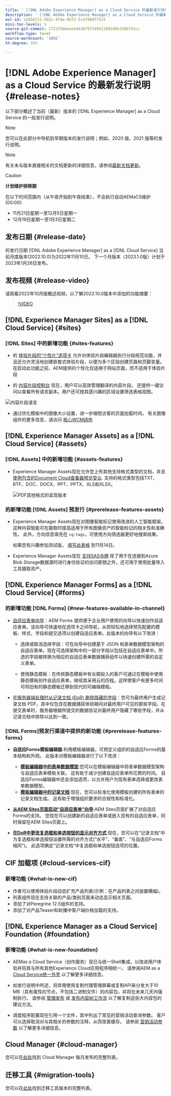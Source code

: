 ```yaml
---
title: ' [!DNL Adobe Experience Manager] as a Cloud Service 的最新发行说明。'
description: ' [!DNL Adobe Experience Manager] as a Cloud Service 的最新发行说明。'
exl-id: a2d56721-502c-4f4e-9b72-5ca790df75c5
mini-toc-levels: 1
source-git-commit: 272225bbeea4443bf97349d11805dbb3386fd2cc
workflow-type: tm+mt
source-wordcount: '1092'
ht-degree: 35%

---
```



# [!DNL Adobe Experience Manager] as a Cloud Service 的最新发行说明 {#release-notes}

以下部分概述了当前（最新）版本的 [!DNL Experience Manager] as a Cloud Service 的一般发行说明。

>[!NOTE]
>
>您可以在此部分中导航到早期版本的发行说明；例如，2020 版、2021 版等的发行说明。

>[!NOTE]
>
>有关未与版本直接相关的文档更新的详细信息，请参阅[最新文档更新](https://experienceleague.adobe.com/docs/experience-manager-release-information/aem-release-updates/doc-updates/documentation-updates.html)。

>[!CAUTION]
>
>**计划维护排除期**
>
> 在以下时间范围内（从午夜开始到午夜结束），不会执行自动AEMaCS维护(00:00):
>
>* 11月21日星期一至12月5日星期一
>* 12月19日星期一至1月3日星期二


## 发布日期 {#release-date}

的发行日期 [!DNL Adobe Experience Manager] as a [!DNL Cloud Service] 当前月度版本(2022.10.0)为2022年11月10日。 下一个月版本（2023.1.0版）计划于2023年1月26日发布。

## 发布视频 {#release-video}

请观看2022年10月版概述视频，以了解2022.10.0版本中添加的功能摘要：

>[!VIDEO](https://video.tv.adobe.com/v/3409801/?quality=12)

## [!DNL Experience Manager Sites] as a [!DNL Cloud Service] {#sites}


### [!DNL Sites] 中的新增功能 {#sites-features}

* 的 [体验片段的“个性化”选项卡](/help/sites-cloud/authoring/fundamentals/experience-fragments.md#personalization-experience-fragment) 允许对体验片段编辑器执行分段规范功能，并且还允许灵活地创建嵌套式体验片段，以便为多个区段创建页眉和页脚变量。 在启动此功能之前，AEM提供的个性化仅适用于网站页面，而不适用于体验片段

* 的 [内容片段控制台](/help/sites-cloud/administering/content-fragments/content-fragments-console.md) 现在，用户可以高效管理翻译的内容片段。 还提供一键访问以查看所有语言副本。用户还可按其感兴趣的区域设置筛选表格视图。

![内容片段语言](/help/release-notes/assets/cfconsole-languages.png)

* 通过优化模板中的图像大小设置，进一步缩短访客的页面加载时间。 有关图像组件的更多信息，请访问 [核心WCM组件](https://github.com/adobe/aem-core-wcm-components)

## [!DNL Experience Manager Assets] as a [!DNL Cloud Service] {#assets}

### [!DNL Assets] 中的新增功能 {#assets-features}

* Experience Manager Assets现在允许您上传其他支持格式类型的文档，并且[ 使用包含的Document Cloud查看器预览受众](/help/assets/manage-pdf-documents.md). 支持的格式类型包括TXT、RTF、DOC、DOCX、PPT、PPTX、XLS和XLSX。

   ![PDF其他格式的呈现版本](/help/release-notes/assets/multi-page-other-formats.png)


### 的新增功能 [!DNL Assets] 预发行 {#prerelease-features-assets}

* Experience Manager Assets现在对图像智能标记使用改进的人工智能框架。 这种内容智能可在摄取时提高适用于所有图像资产的智能标记的相关性和准确性。 此外，方向信息填充在 `cq:tags`，可使用方向筛选器更好地搜索结果。

   如果您有兴趣参加测试版， [填写此表格](https://forms.office.com/pages/responsepage.aspx?id=Wht7-jR7h0OUrtLBeN7O4epXZrTVKKdJkUiHeolccf9UNEwyNEpHVEFaODdBNFZQSlFDREZQOVRRTy4u) 到11月14日。

* Experience Manager Assets现在 [支持SAS令牌](/help/assets/add-assets.md#asset-bulk-ingestor) 除了用于在连接到Azure Blob Storage数据源时进行身份验证的访问密钥之外，还可用于使用批量导入工具摄取资产。

## [!DNL Experience Manager Forms] as a [!DNL Cloud Service] {#forms}

### 的新增功能 [!DNL Forms] {#new-features-available-in-channel}


* [自适应表单向导](/help/forms/creating-adaptive-form.md)：AEM Forms 提供便于企业用户使用的向导以快速创作自适应表单。该向导可快速地在选项卡之间导航，从而轻松地选择预先配置的模板、样式、字段和提交选项以创建自适应表单。此版本的向导有以下改进：

   * 选择或取消选择字段：可在向导中创建基于 JSON 和表单数据模型架构的自适应表单。现在可选择架构中的一部分字段以包括在自适应表单中。所选的字段被转换为相应的自适应表单数据捕获组件以快速创建所需的自定义表单。

   * 使用静态模板：在传统静态模板中有长期投入的客户可通过在模板中使用静态模板创作自适应表单，继续其采用云的历程。这样使客户有更多时间可将旧有的静态模板迁移到现代的可编辑模板。

* [在服务器端处理时从记录文档 (DoR) 删除隐藏的字段](/help/forms/generate-document-of-record-for-non-xfa-based-adaptive-forms.md)：您可为最终用户生成记录文档 PDF，其中仅包含在数据捕获体验期间对最终用户可见的那些字段。在提交表单时，服务器根据所提交的数据验证对最终用户隐藏了哪些字段，并从记录文档中排除以达到一致。

### [!DNL Forms]预发行渠道中提供的新功能 {#prerelease-features-forms}

* **自适应Forms模板编辑器**:利用模板编辑器，可预定义组织的自适应Forms的基本结构和外观。 此版本对模板编辑器进行了以下改进：
   * **[模板编辑器中的表单数据模型](/help/forms/creating-adaptive-form.md#edit-form-model-properties-of-an-adaptive-form-edit-form-model)**:您可以在模板编辑器中将表单数据模型架构与自适应表单模板关联。 这有助于减少创建自适应表单所花费的时间。 自适应Forms编辑器中还会添加选项，以允许用户为现有表单选择或更改表单数据模型。
   * **[模板编辑器中的记录文档](/help/forms/generate-document-of-record-for-non-xfa-based-adaptive-forms.md#document-of-record-support-in-adaptive-form-editor-dor-support-in-adaptiveform)**:现在，您可以标准化使用模板创建的所有表单的记录文档生成。 这有助于增强组织要求的合规性和标准化。

* **[从AEM Sites页面启动“自适应表单”向导](/help/forms/embed-adaptive-form-aem-sites.md)**:AEM Sites页面扩展了对自适应Forms的支持。 您现在可以创建新的自适应表单或嵌入现有的自适应表单，同时保留在AEM Sites页面上。
* **[在DoR中更改复选框和单选按钮的显示对齐方式](/help/forms/generate-document-of-record-for-non-xfa-based-adaptive-forms.md#customize-the-branding-information-in-document-of-record-customize-the-branding-information-in-document-of-record)**:现在，您可以在“记录文档”中为复选框和单选按钮设置所需的对齐方式(“水平”、“垂直”、“与自适应Forms相同”)。 此选项确定“记录文档”中复选框和单选按钮选项的位置。

## CIF 加载项 {#cloud-services-cif}

### 新增功能 {#what-is-new-cif}

* 作者可以使用体验片段动态扩充产品列表(示例：在产品列表之间放置横幅)。
* 列表组件现在支持关联的产品/类别页面来动态显示相关页面。
* 添加了对Peregrine 12.5组件的支持。
* 添加了对产品Teaser和轮播中客户端价格加载的支持。

## [!DNL Experience Manager as a Cloud Service] Foundation {#foundation}

### 新增功能 {#what-is-new-foundation}

* AEMas a Cloud Service（创作服务）现已与统一Shell集成，以改进用户体验并将其与所有其他Experience Cloud应用程序相统一。 请参阅AEM as a [Cloud Service统一外壳](/help/overview/aem-cloud-service-on-unified-shell.md) 以了解更多详细信息。

* 如发行说明中所述，将弃用使用复制代理管理屏幕或复制API来分发大于10 MB（具有属性的节点，不包括二进制文件）的内容包，并将在未来几天内强制执行。 请参阅 [管理发布](/help/operations/replication.md#manage-publication) 或 [发布内容树工作流](/help/operations/replication.md#publish-content-tree-workflow) 以了解复制这些大内容包的建议方法。

* 调度程序配置现在引用一个文件，其中列出了常见的营销活动查询参数。 客户可以选择取消对与其相关的参数的注释，从而改善缓存。 请参阅 [营销活动参数](/help/implementing/dispatcher/caching.md#marketing-parameters) 以了解更多详细信息。

## Cloud Manager {#cloud-manager}

您可以在[此处](/help/implementing/cloud-manager/release-notes-cloud-manager/release-notes-cm-current.md)找到 Cloud Manager 每月发布的完整列表。

## 迁移工具 {#migration-tools}

您可以在[此处](/help/journey-migration/release-notes/release-notes-migration-tools-current.md)找到迁移工具版本的完整列表。
